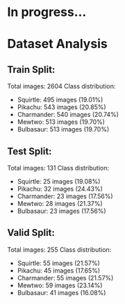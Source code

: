 # In progress...

# Dataset Analysis

## Train Split:
Total images: 2604
Class distribution:
- Squirtle: 495 images (19.01%)
- Pikachu: 543 images (20.85%)
- Charmander: 540 images (20.74%)
- Mewtwo: 513 images (19.70%)
- Bulbasaur: 513 images (19.70%)

## Test Split:
Total images: 131
Class distribution:
- Squirtle: 25 images (19.08%)
- Pikachu: 32 images (24.43%)
- Charmander: 23 images (17.56%)
- Mewtwo: 28 images (21.37%)
- Bulbasaur: 23 images (17.56%)

## Valid Split:
Total images: 255
Class distribution:
- Squirtle: 55 images (21.57%)
- Pikachu: 45 images (17.65%)
- Charmander: 55 images (21.57%)
- Mewtwo: 59 images (23.14%)
- Bulbasaur: 41 images (16.08%)
